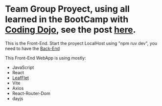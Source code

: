 # Team Group Proyect, using all learned in the BootCamp with [Coding Dojo](https://www.codingdojo.la/), see the post [here](https://www.linkedin.com/posts/coding-dojo-latam_fullstack-mern-fundacioncird-activity-7220098329139949568-O2Lc/).

This is the Front-End. Start the proyect LocalHost using "npm ruv dev", you need to have the [Back-End](https://github.com/AlejandroDojo/MapManager-Backend)

This Front-End WebApp is using mostly:
- JavaScript
- React
- [LeafFlet](https://react-leaflet.js.org/)
- Vite
- Axios
- React-Router-Dom
- dayjs
